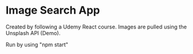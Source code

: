 # Image Search App

Created by following a Udemy React course.
Images are pulled using the Unsplash API (Demo).

Run by using "npm start"

